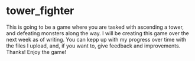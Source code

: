 # tower_fighter 
This is going to be a game where you are tasked with ascending a tower, and defeating monsters along the way. I will be creating this game over the next week as of writing. You can kepp up with my progress over time with the files I upload, and, if you want to, give feedback and improvements. Thanks! Enjoy the game!  
